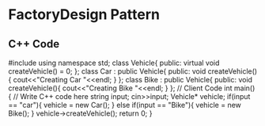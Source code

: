# FactoryDesign Pattern

## C++ Code 
#include <iostream>
using namespace std;
class Vehicle{
    public:
    virtual void createVehicle() = 0;
};
class Car : public Vehicle{
    public:
    void createVehicle(){
        cout<<"Creating Car "<<endl;
    }
};
class Bike : public Vehicle{
    public:
    void createVehicle(){
        cout<<"Creating Bike "<<endl;
    }
};
// Client Code
int main() {
    // Write C++ code here
    string input;
    cin>>input;
    Vehicle* vehicle;
    if(input == "car"){
        vehicle = new Car();
    }
    else if(input == "Bike"){
        vehicle = new Bike();
    }
    vehicle->createVehicle();
    return 0;
}
